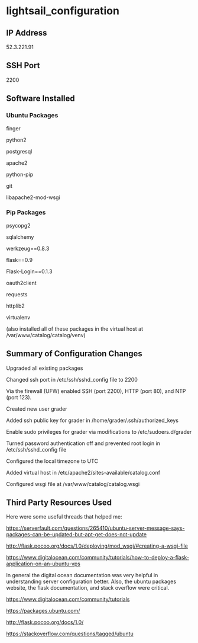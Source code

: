 # lightsail_configuration


## IP Address
52.3.221.91

## SSH Port
2200

## Software Installed

### Ubuntu Packages
finger

python2

postgresql

apache2

python-pip

git

libapache2-mod-wsgi

### Pip Packages
psycopg2

sqlalchemy

werkzeug==0.8.3

flask==0.9

Flask-Login==0.1.3

oauth2client

requests

httplib2

virtualenv

(also installed all of these packages in the virtual host at /var/www/catalog/catalog/venv)


## Summary of Configuration Changes
Upgraded all existing packages

Changed ssh port in /etc/ssh/sshd_config file to 2200

Via the firewall (UFW) enabled SSH (port 2200), HTTP (port 80), and NTP (port 123).

Created new user grader

Added ssh public key for grader in /home/grader/.ssh/authorized_keys

Enable sudo privileges for grader via modifications to /etc/sudoers.d/grader

Turned password authentication off and prevented root login in /etc/ssh/sshd_config file

Configured the local timezone to UTC

Added virtual host in /etc/apache2/sites-available/catalog.conf

Configured wsgi file at /var/www/catalog/catalog.wsgi

## Third Party Resources Used
Here were some useful threads that helped me:

https://serverfault.com/questions/265410/ubuntu-server-message-says-packages-can-be-updated-but-apt-get-does-not-update

http://flask.pocoo.org/docs/1.0/deploying/mod_wsgi/#creating-a-wsgi-file

https://www.digitalocean.com/community/tutorials/how-to-deploy-a-flask-application-on-an-ubuntu-vps

In general the digital ocean documentation was very helpful in understanding server configuration better.  Also, the ubuntu packages website, the flask documentation, and stack overflow were critical.

https://www.digitalocean.com/community/tutorials

https://packages.ubuntu.com/

http://flask.pocoo.org/docs/1.0/

https://stackoverflow.com/questions/tagged/ubuntu


